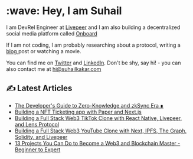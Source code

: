 
<h1 align="left" id="suhailkakar-title">:wave: Hey, I am Suhail</h1>
  <p>
      I am DevRel Engineer at <a href="https://livepeer.org">Livepeer</a> and I
      am also building a decentralized social media platform called
      <a href="https://twitter.com/Onboard_HQ">Onboard</a>
    </p>
    <p>
      If I am not coding, I am probably researching about a protocol, writing a
      <a href="https://blog.suhailkakar.com"> blog </a> post or watching a
      movie.
    </p>
    <p>
      You can find me on
      <a href="https://twitter.com/suhailkakar">Twitter</a> and
      <a href="https://www.linkedin.com/in/suhailkakar/">LinkedIn</a>. Don't be
      shy, say hi! - you can also contact me at
      <a href="mailto:hi@suhailkakar.com"> hi@suhailkakar.com </a>
    </p>

## ✍️ Latest Articles 
<!-- BLOG-POST-LIST:START -->
- [The Developer&#39;s Guide to Zero-Knowledge and zkSync Era ∎](https://suhailkakar.hashnode.dev/the-developers-guide-to-zero-knowledge-and-zksync-era)
- [Building a NFT Ticketing app with Paper and Next.js](https://suhailkakar.hashnode.dev/building-a-nft-ticketing-app-with-paper-and-nextjs)
- [Building a Full Stack Web3 TikTok Clone with React Native, Livepeer, and Lens Protocol](https://suhailkakar.hashnode.dev/building-a-full-stack-web3-tiktok-clone-with-react-native-livepeer-and-lens-protocol)
- [Building a Full Stack Web3 YouTube Clone with Next, IPFS, The Graph,  Solidity, and Livepeer](https://suhailkakar.hashnode.dev/building-a-full-stack-web3-youtube-clone-with-next-ipfs-the-graph-solidity-and-livepeer)
- [13 Projects You Can Do to Become a Web3 and Blockchain Master - Beginner to Expert](https://suhailkakar.hashnode.dev/13-projects-you-can-do-to-become-a-web3-and-blockchain-master-beginner-to-expert)
<!-- BLOG-POST-LIST:END -->




